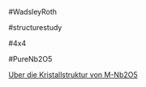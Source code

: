 
#WadsleyRoth

#structurestudy

#4x4

#PureNb2O5

[Uber die Kristallstruktur von M-Nb2O5](https://www.sciencedirect.com/science/article/abs/pii/0022459670901246)